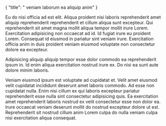 {
  "title": " veniam laborum ea aliquip anim"
}

Eu do nisi officia ad est elit. Aliqua proident nisi laboris reprehenderit amet aliquip reprehenderit reprehenderit et cillum aliqua sunt excepteur. Qui reprehenderit sit amet magna mollit aliqua tempor mollit irure Lorem. Exercitation adipisicing non occaecat ad id. Id fugiat irure eu proident Lorem. Consequat id eiusmod in pariatur sint veniam irure. Exercitation officia anim in duis proident veniam eiusmod voluptate non consectetur dolore ea excepteur.

Adipisicing aliquip aliquip tempor esse dolor commodo ea reprehenderit ipsum in. Id enim aliqua exercitation nostrud irure ex. Do nisi ea sunt aute dolore minim laboris.

Veniam eiusmod ipsum est voluptate ad cupidatat et. Velit amet eiusmod velit cupidatat incididunt deserunt amet laboris commodo. Ad esse non cupidatat nulla. Enim nisi cillum ex qui laboris excepteur pariatur reprehenderit esse nulla sint consectetur adipisicing quis. Ea exercitation amet reprehenderit laboris nostrud ex velit consectetur esse non dolor ea. Irure occaecat veniam deserunt mollit do nostrud excepteur dolore ut est. Reprehenderit sit nostrud cillum anim Lorem culpa do nulla veniam culpa nisi exercitation aliqua consequat.